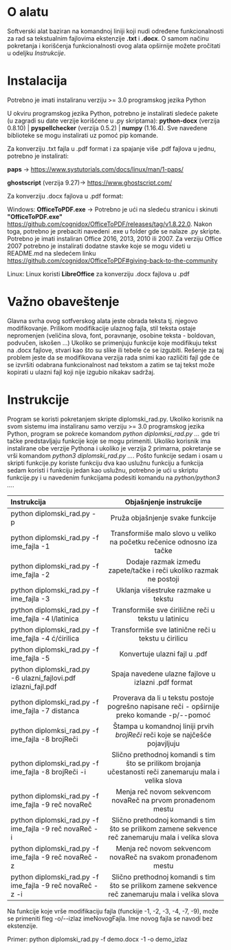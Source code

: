 # O alatu

Softverski alat baziran na komandnoj liniji koji nudi određene funkcionalnosti za rad sa tekstualnim
fajlovima ekstenzije __.txt__ i __.docx__. O samom načinu pokretanja i korišćenja funkcionalnosti ovog alata
opširnije možete pročitati u odeljku *Instrukcije*.

# Instalacija 

Potrebno je imati instaliranu verziju >= 3.0  programskog jezika Python 

U okviru programskog jezika Python, potrebno je instalirati sledeće pakete (u zagradi su date verzije korišćene u .py skriptama):
__python-docx__ (verzija 0.8.10) | __pyspellchecker__ (verzija 0.5.2) | __numpy__ (1.16.4). Sve navedene biblioteke se mogu instalirati uz pomoć pip komande.

Za konverziju .txt fajla u .pdf format i za spajanje više .pdf fajlova u jednu, potrebno je instalirati: 

__paps__ -> https://www.systutorials.com/docs/linux/man/1-paps/ 

__ghostscript__ (verzija 9.27)-> https://www.ghostscript.com/

Za konverziju .docx fajlova u .pdf format:

Windows:
__OfficeToPDF.exe__ -> Potrebno je ući na sledeću stranicu i skinuti __"OfficeToPDF.exe"__
https://github.com/cognidox/OfficeToPDF/releases/tag/v1.8.22.0.
Nakon toga, potrebno je prebaciti navedeni .exe u folder gde se nalaze .py skripte.
Potrebno je imati instaliran Office 2016, 2013, 2010 ili 2007. Za verziju Office 2007 potrebno je instalirati dodatne 
stavke koje se mogu videti u README.md na sledećem linku https://github.com/cognidox/OfficeToPDF#giving-back-to-the-community

Linux: 
Linux koristi __LibreOffice__ za konverziju .docx fajlova u .pdf

# Važno obaveštenje

Glavna svrha ovog sotfverskog alata jeste obrada teksta tj. njegovo modifikovanje. Prilikom modifikacije ulaznog fajla, stil teksta ostaje nepromenjen (veličina slova, font, poravnanje, osobine teksta - boldovan, podvučen, iskošen ...) 
Ukoliko se primenjuju funkcije koje modifikuju tekst na .docx fajlove, stvari kao što su slike ili
tebele će se izgubiti. Rešenje za taj problem jeste da se modifikovana verzija rada snimi kao različiti fajl gde će se izvršiti odabrana funkcionalnost nad tekstom a zatim se taj tekst može kopirati u ulazni fajl koji nije izgubio nikakav sadržaj.

# Instrukcije 

Program se koristi pokretanjem skripte diplomski_rad.py. Ukoliko korisnik na svom sistemu ima instaliranu samo verziju >= 3.0 programskog jezika Python, program se pokreće
komandom *python diplomksi_rad.py ...* gde tri tačke predstavljaju funkcije koje se mogu primeniti. Ukoliko korisnik ima instalirane obe verzije Pythona
i ukoliko je verzija 2 primarna, pokretanje se vrši komandom *python3 diplomski_rad.py ...*. Pošto funkcije sedam i osam u skripti funkcije.py koriste funkciju dva kao 
uslužnu funkciju a funkcija sedam koristi i funkciju jedan kao uslužnu, potrebno je ući u skriptu funkcije.py i u navedenim funkcijama podesiti komandu na *python/python3 ...*.

| Instrukcija                                                    |      Objašnjenje instrukcije     |
|:---------------------------------------------------------------|:--------------------------------:|
| python diplomski_rad.py -p                                     | Pruža objašnjenje svake funkcije |  
| python diplomski_rad.py -f ime_fajla -1                        | Transformiše malo slovo u veliko na početku rečenice odnosno iza tačke |
| python diplomski_rad.py -f ime_fajla -2                        | Dodaje razmak između zapete/tačke i reči ukoliko razmak ne postoji     |
| python diplomski_rad.py -f ime_fajla -3                        | Uklanja višestruke razmake u tekstu                                    |
| python diplomski_rad.py -f ime_fajla -4 l/latinica             | Transformiše sve ćirilične reči u tekstu u latinicu                    |
| python diplomski_rad.py -f ime_fajla -4 ć/ćirilica             | Transformiše sve latinične reči u tekstu u ćirilicu                    |
| python diplomski_rad.py -f ime_fajla -5                        | Konvertuje ulazni fajl u .pdf                               |
| python diplomski_rad.py -6 ulazni_fajlovi.pdf izlazni_fajl.pdf | Spaja navedene ulazne fajlove u izlazni .pdf format                   |
| python diplomski_rad.py -f ime_fajla -7 distanca               | Proverava da li u tekstu postoje pogrešno napisane reči - opširnije preko komande -p/--pomoć | 
| python diplomksi_rad.py -f ime_fajla -8 brojReči               | Štampa u komandnoj liniji prvih *brojReči* reči koje se najčešće pojavjljuju |
| python diplomski_rad.py -f ime_fajla -8 brojReči -i            | Slično prethodnoj komandi s tim što se prilikom brojanja učestanosti reči zanemaruju mala i velika slova |
| python diplomski_rad.py -f ime_fajla -9 reč novaReč            | Menja reč novom sekvencom novaReč na prvom pronađenom mestu |
| python diplomski_rad.py -f ime_fajla -9 reč novaReč -i         | Slično prethodnoj komandi s tim što se prilikom zamene sekvence reč zanemaruju mala i velika slova |
| python diplomski_rad.py -f ime_fajla -9 reč novaReč -z         | Menja reč novom sekvencom novaReč na svakom pronađenom mestu |
| python diplomski_rad.py -f ime_fajla -9 reč novaReč -z -i      | Slično prethodnoj komandi s tim što se prilikom zamene sekvence reč zanemaruju mala i velika slova  

Na funkcije koje vrše modifikaciju fajla (funckije -1, -2, -3, -4, -7, -9), može se primeniti fleg -o/--izlaz imeNovogFajla.
Ime novog fajla se navodi bez ekstenzije.

Primer: python diplomski_rad.py -f demo.docx -1 -o demo_izlaz 
